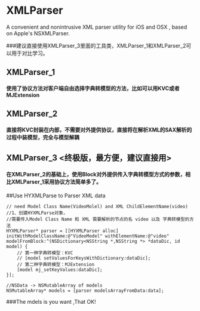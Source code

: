 # XMLParser
A convenient and nonintrusive XML parser utility for iOS and OSX , based on Apple's NSXMLParser.

###建议直接使用XMLParser_3里面的工具类，XMLParser_1和XMLParser_2可以用于对比学习。

## XMLParser_1
#### 使用了协议方法对客户端自由选择字典转模型的方法，比如可以用KVC或者MJExtension

## XMLParser_2
#### 直接将KVC封装在内部，不需要对外提供协议，直接将在解析XML的SAX解析的过程中装模型，完全与模型解耦

## XMLParser_3 <终极版，最方便，建议直接用>
#### 在XMLParser_2的基础上，使用Block对外提供传入字典转模型方式的参数，相比XMLParser_1采用协议方法简单多了。


##Use  HYXMLParse to Parser XML data
	

```objc
// need Model Class Name(VideoMolel) and XML ChildElementName(video)
//1、创建HYXMLParse对象，
//需要传入Model Class Name 和 XML 需要解析的节点的名 video 以及 字典转模型的方法
HYXMLParser* parser = [[HYXMLParser alloc] initWithModelClassName:@"VideoModel" withElementName:@"video" modelFromBlock:^(NSDictionary<NSString *,NSString *> *dataDic, id model) {
	// 第一种字典转模型：KVC
	// [model setValuesForKeysWithDictionary:dataDic];
	// 第二种字典转模型：MJExtension
	[model mj_setKeyValues:dataDic];
}];
    
//NSData -> NSMutableArray of models
NSMutableArray* models = [parser modelsArrayFromData:data];
```

###The mdels is you want ,That OK!
